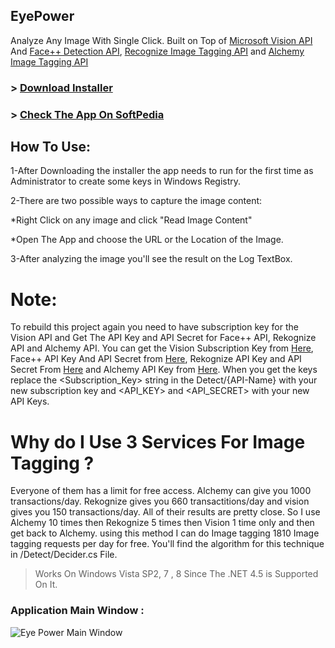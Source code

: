 ## EyePower
Analyze Any Image With Single Click.
Built on Top of [Microsoft Vision API](https://www.projectoxford.ai/vision) And [Face++ Detection API](http://www.faceplusplus.com/), [Recognize Image Tagging API](https://rekognition.com/developer/scene) and [Alchemy Image Tagging API](http://www.alchemyapi.com/api/image-tagging/image.html)

### > [Download Installer](https://goo.gl/JruW3y)
### > [Check The App On SoftPedia](http://www.softpedia.com/get/Multimedia/Graphic/Graphic-Others/Eye-Power.shtml)

## How To Use:
1-After Downloading the installer the app needs to run for the first time as Administrator to create some keys in Windows Registry.

2-There are two possible ways to capture the image content:

 *Right Click on any image and click "Read Image Content"
 
 *Open The App and choose the URL or the Location of the Image.
 
3-After analyzing the image you'll see the result on the Log TextBox.


# Note:
To rebuild this project again you need to have subscription key for the Vision API and Get The API Key and API Secret for Face++ API, Rekognize API and Alchemy API. You can get the Vision Subscription Key from [Here](https://www.projectoxford.ai/vision), Face++ API Key And API Secret from [Here](http://www.faceplusplus.com/), Rekognize API Key and API Secret From [Here](https://rekognition.com/developer/scene) and Alchemy API Key from [Here](http://www.alchemyapi.com/api/image-tagging/image.html). When you get the keys replace the <Subscription_Key> string in the Detect/{API-Name} with your new subscription key and <API_KEY> and <API_SECRET> with your new API Keys.

# Why do I Use 3 Services For Image Tagging ?
Everyone of them has a limit for free access.
Alchemy can give you 1000 transactions/day. Rekognize gives you 660 transactitions/day and vision gives you 150 transactions/day.
All of their results are pretty close.
So I use Alchemy 10 times then Rekognize 5 times then Vision 1 time only and then get back to Alchemy.
using this method I can do Image tagging 1810 Image tagging requests per day for free.
You'll find the algorithm for this technique in /Detect/Decider.cs File.


> Works On Windows Vista SP2, 7 , 8 Since The .NET 4.5 is Supported On It.



### Application Main Window : 
![Eye Power Main Window](https://github.com/ShawkyZ/EyePower/blob/master/Screenshot1.png)
